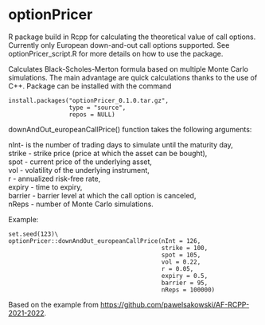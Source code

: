 # optionPricer
R package build in Rcpp for calculating the theoretical value of call options. Currently only European down-and-out call options supported. See optionPricer_script.R for more details on how to use the package.

Calculates Black-Scholes-Merton formula based on multiple Monte Carlo simulations. The main advantage are quick calculations thanks to the use of C++. 
Package can be installed with the command 

```
install.packages("optionPricer_0.1.0.tar.gz",
                 type = "source",
                 repos = NULL)
```
                 
downAndOut_europeanCallPrice() function takes the following arguments:

nInt- is the number of trading days to simulate until the maturity day,\
strike - strike price (price at which the asset can be bought),\
spot - current price of the underlying asset,\
vol - volatility of the underlying instrument,\
r - annualized risk-free rate,\
expiry - time to expiry,\
barrier - barrier level at which the call option is canceled,\
nReps - number of Monte Carlo simulations.

Example: 

```
set.seed(123)\
optionPricer::downAndOut_europeanCallPrice(nInt = 126, 
                                           strike = 100, 
                                           spot = 105, 
                                           vol = 0.22, 
                                           r = 0.05, 
                                           expiry = 0.5, 
                                           barrier = 95, 
                                           nReps = 100000)
```
                                           
 Based on the example from https://github.com/pawelsakowski/AF-RCPP-2021-2022. 
